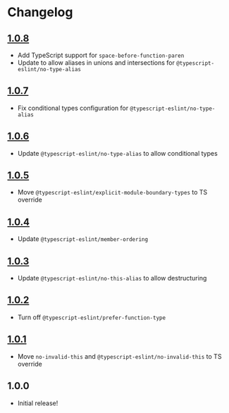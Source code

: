 # Changelog

[//]: # (>>   The order of list items should be: Critical/Fixes, New, Update, Remove, Underpinnings   <<)

[//]: # (>>   ## [UNRELEASED]https://github.com/roydukkey/eslint-config/compare/v1.0.8...master     <<)

## [1.0.8](https://github.com/roydukkey/eslint-config/compare/v1.0.7...v1.0.8)

* Add TypeScript support for `space-before-function-paren`
* Update to allow aliases in unions and intersections for `@typescript-eslint/no-type-alias`

## [1.0.7](https://github.com/roydukkey/eslint-config/compare/v1.0.6...v1.0.7)

* Fix conditional types configuration for `@typescript-eslint/no-type-alias`

## [1.0.6](https://github.com/roydukkey/eslint-config/compare/v1.0.5...v1.0.6)

* Update `@typescript-eslint/no-type-alias` to allow conditional types

## [1.0.5](https://github.com/roydukkey/eslint-config/compare/v1.0.4...v1.0.5)

* Move `@typescript-eslint/explicit-module-boundary-types` to TS override

## [1.0.4](https://github.com/roydukkey/eslint-config/compare/v1.0.3...v1.0.4)

* Update `@typescript-eslint/member-ordering`

## [1.0.3](https://github.com/roydukkey/eslint-config/compare/v1.0.2...v1.0.3)

* Update `@typescript-eslint/no-this-alias` to allow destructuring

## [1.0.2](https://github.com/roydukkey/eslint-config/compare/v1.0.1...v1.0.2)

* Turn off `@typescript-eslint/prefer-function-type`

## [1.0.1](https://github.com/roydukkey/eslint-config/compare/v1.0.0...v1.0.1)

* Move `no-invalid-this` and `@typescript-eslint/no-invalid-this` to TS override

## 1.0.0

* Initial release!
